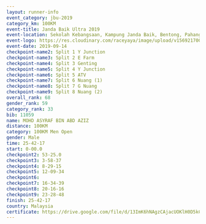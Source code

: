 ```yaml
---
layout: runner-info 
event_category: jbu-2019 
category_km: 100KM 
event-title: Janda Baik Ultra 2019  
event-location: Sekolah Kebangsaan, Kampung Janda Baik, Bentong, Pahang, Malaysia 
event-logo: https://res.cloudinary.com/raceyaya/image/upload/v1569217009/logo/janda-baik_vch1pc.jpg 
event-date: 2019-09-14 
checkpoint-name2: Split 1 Y Junction 
checkpoint-name3: Split 2 E Farm 
checkpoint-name4: Split 3 Genting 
checkpoint-name5: Split 4 Y Junction 
checkpoint-name6: Split 5 ATV 
checkpoint-name7: Split 6 Nuang (1) 
checkpoint-name8: Split 7 G Nuang 
checkpoint-name9: Split 8 Nuang (2) 
overall_rank: 68
gender_rank: 59
category_rank: 33
bib: 11059
name: MOHD ASYRAF BIN ABD AZIZ
distance: 100KM
category: 100KM Men Open
gender: Male
time: 25-42-17
start: 0-00.0
checkpoint2: 53-25.0
checkpoint3: 3-58-37
checkpoint4: 8-29-15
checkpoint5: 12-09-34
checkpoint6: 
checkpoint7: 16-34-39
checkpoint8: 20-16-16
checkpoint9: 23-28-48
finish: 25-42-17
country: Malaysia
certificate: https://drive.google.com/file/d/13ImK6hNAgzCAjacUOKlH0D5kCB0p3Pgi/view?usp=sharing
---
```

